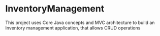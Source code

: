 # InventoryManagement

This project uses Core Java concepts and MVC architecture to build an Inventory management application, that allows CRUD operations
